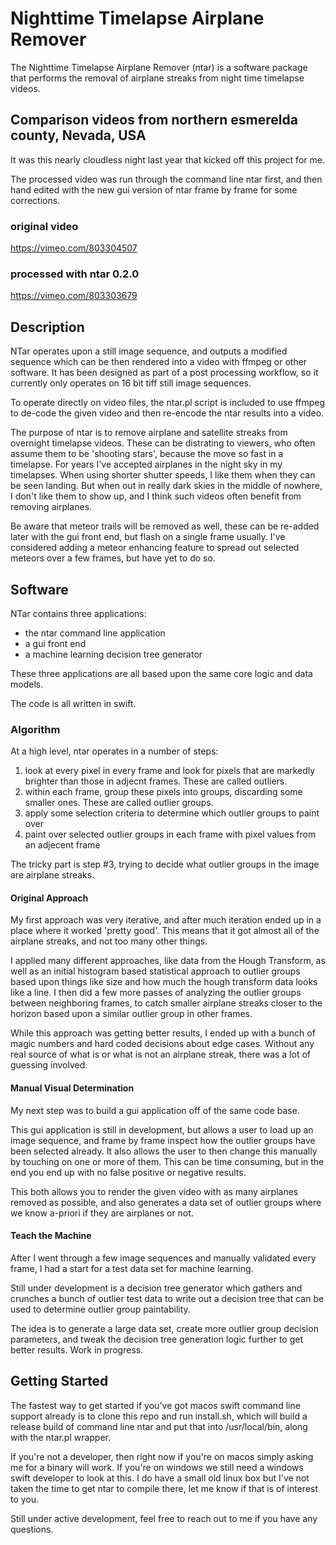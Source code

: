 
# Nighttime Timelapse Airplane Remover

The Nighttime Timelapse Airplane Remover (ntar) is a software package that performs the removal of airplane streaks from night time timelapse videos.

## Comparison videos from northern esmerelda county, Nevada, USA

It was this nearly cloudless night last year that kicked off this project for me.

The processed video was run through the command line ntar first, and then hand edited with the new gui version of ntar frame by frame for some corrections.

### original video

https://vimeo.com/803304507

### processed with ntar 0.2.0

https://vimeo.com/803303679

## Description

NTar operates upon a still image sequence, and outputs a modified sequence which can be then rendered into a video with ffmpeg or other software.  It has been designed as part of a post processing workflow, so it currently only operates on 16 bit tiff still image sequences.

To operate directly on video files, the ntar.pl script is included to use ffmpeg to de-code the given video and then re-encode the ntar results into a video.

The purpose of ntar is to remove airplane and satellite streaks from overnight timelapse videos.  These can be distrating to viewers, who often assume them to be 'shooting stars', because the move so fast in a timelapse.  For years I've accepted airplanes in the night sky in my timelapses.  When using shorter shutter speeds, I like them when they can be seen landing.  But when out in really dark skies in the middle of nowhere, I don't like them to show up, and I think such videos often benefit from removing airplanes.

Be aware that meteor trails will be removed as well, these can be re-added later with the gui front end, but flash on a single frame usually.  I've considered adding a meteor enhancing feature to spread out selected meteors over a few frames, but have yet to do so.

## Software

NTar contains three applications:
 - the ntar command line application
 - a gui front end
 - a machine learning decision tree generator

These three applications are all based upon the same core logic and data models.

The code is all written in swift.

### Algorithm

At a high level, ntar operates in a number of steps:

1. look at every pixel in every frame and look for pixels that are markedly brighter than those in adjecnt frames.  These are called outliers.
2. within each frame, group these pixels into groups, discarding some smaller ones.  These are called outlier groups.
3. apply some selection criteria to determine which outlier groups to paint over
4. paint over selected outlier groups in each frame with pixel values from an adjecent frame 

The tricky part is step #3, trying to decide what outlier groups in the image are airplane streaks.

#### Original Approach

My first approach was very iterative, and after much iteration ended up in a place where it worked 'pretty good'.  This means that it got almost all of the airplane streaks, and not too many other things.

I applied many different approaches, like data from the Hough Transform, as well as an initial histogram based statistical approach to outlier groups based upon things like size and how much the hough transform data looks like a line.  I then did a few more passes of analyzing the outlier groups between neighboring frames, to catch smaller airplane streaks closer to the horizon based upon a similar outlier group in other frames.

While this approach was getting better results, I ended up with a bunch of magic numbers and hard coded decisions about edge cases.  Without any real source of what is or what is not an airplane streak, there was a lot of guessing involved.

#### Manual Visual Determination

My next step was to build a gui application off of the same code base.

This gui application is still in development, but allows a user to load up an image sequence, and frame by frame inspect how the outlier groups have been selected already.  It also allows the user to then change this manually by touching on one or more of them.  This can be time consuming, but in the end you end up with no false positive or negative results.

This both allows you to render the given video with as many airplanes removed as possible, and also generates a data set of outlier groups where we know a-priori if they are airplanes or not.

#### Teach the Machine

After I went through a few image sequences and manually validated every frame, I had a start for a test data set for machine learning.

Still under development is a decision tree generator which gathers and crunches a bunch of outlier test data to write out a decision tree that can be used to determine outlier group paintability.

The idea is to generate a large data set, create more outlier group decision parameters, and tweak the decision tree generation logic further to get better results.  Work in progress.

## Getting Started

The fastest way to get started if you've got macos swift command line support already is to clone this repo and run install.sh, which will build a release build of command line ntar and put that into /usr/local/bin, along with the ntar.pl wrapper.

If you're not a developer, then right now if you're on macos simply asking me for a binary will work.  If you're on windows we still need a windows swift developer to look at this.  I do have a small old linux box but I've not taken the time to get ntar to compile there, let me know if that is of interest to you.

Still under active development, feel free to reach out to me if you have any questions.

